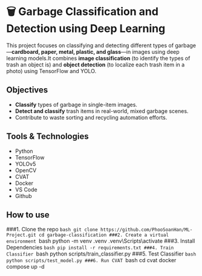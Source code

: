 #  🗑️ Garbage Classification and Detection using Deep Learning

  This project focuses on classifying and detecting different types of garbage—**cardboard, paper, metal, plastic, and glass**—in images using deep learning models.It combines **image classification** (to identify the types of trash an object is) and **object detection** (to localize each trash item in a photo) using TensorFlow and YOLO.

## Objectives

  - **Classify** types of garbage in single-item images.
  - **Detect and classify** trash items in real-world, mixed garbage scenes.
  - Contribute to waste sorting and recycling automation efforts.

## Tools & Technologies

  - Python
  - TensorFlow
  - YOLOv5
  - OpenCV
  - CVAT
  - Docker
  - VS Code
  - Github

## How to use

###1. Clone the repo
     ```bash
     git clone https://github.com/PhooSoanHan/ML-Project.git
     cd garbage-classification
###2. Create a virtual environment
     ```bash
     python -m venv .venv
     .venv\Scripts\activate
###3. Install Dependencies
     ```bash
     pip install -r requirements.txt
###4. Train Classifier
     ```bash
     python scripts/train_classifier.py
###5. Test Classifier
     ```bash
     python scripts/test_model.py
###6. Run CVAT
     ```bash
     cd cvat
     docker compose up -d
